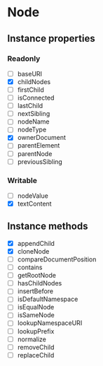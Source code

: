 # Node

## Instance properties

### Readonly

- [ ] baseURI
- [x] childNodes
- [ ] firstChild
- [ ] isConnected
- [ ] lastChild
- [ ] nextSibling
- [ ] nodeName
- [ ] nodeType
- [x] ownerDocument
- [ ] parentElement
- [ ] parentNode
- [ ] previousSibling

### Writable

- [ ] nodeValue
- [x] textContent

## Instance methods

- [x] appendChild
- [x] cloneNode
- [ ] compareDocumentPosition
- [ ] contains
- [ ] getRootNode
- [ ] hasChildNodes
- [ ] insertBefore
- [ ] isDefaultNamespace
- [ ] isEqualNode
- [ ] isSameNode
- [ ] lookupNamespaceURI
- [ ] lookupPrefix
- [ ] normalize
- [ ] removeChild
- [ ] replaceChild
